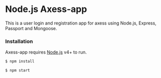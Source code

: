 # Node.js Axess-app

This is a user login and registration app for axess using Node.js, Express, Passport and Mongoose.

### Installation

Axess-app requires [Node.js](https://nodejs.org/) v4+ to run.

```sh
$ npm install
```

```sh
$ npm start
```
